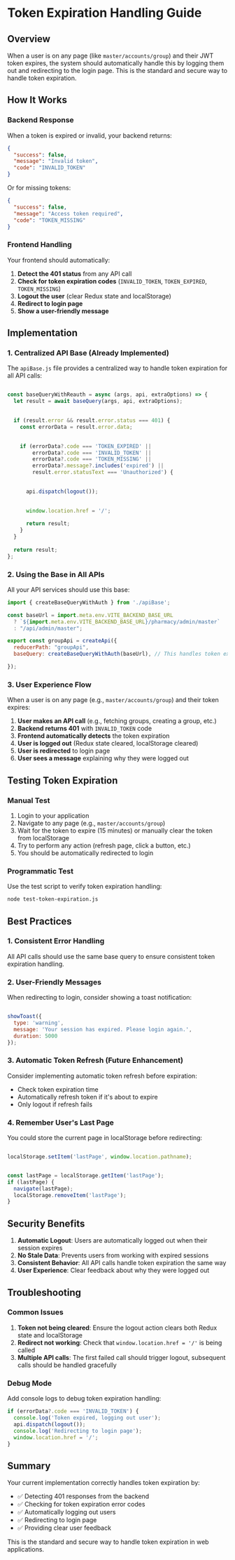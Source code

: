 # Token Expiration Handling Guide

## Overview

When a user is on any page (like `master/accounts/group`) and their JWT token expires, the system should automatically handle this by logging them out and redirecting to the login page. This is the standard and secure way to handle token expiration.

## How It Works

### Backend Response
When a token is expired or invalid, your backend returns:
```json
{
  "success": false,
  "message": "Invalid token",
  "code": "INVALID_TOKEN"
}
```

Or for missing tokens:
```json
{
  "success": false,
  "message": "Access token required",
  "code": "TOKEN_MISSING"
}
```

### Frontend Handling
Your frontend should automatically:
1. **Detect the 401 status** from any API call
2. **Check for token expiration codes** (`INVALID_TOKEN`, `TOKEN_EXPIRED`, `TOKEN_MISSING`)
3. **Logout the user** (clear Redux state and localStorage)
4. **Redirect to login page**
5. **Show a user-friendly message**

## Implementation

### 1. Centralized API Base (Already Implemented)

The `apiBase.js` file provides a centralized way to handle token expiration for all API calls:

```javascript

const baseQueryWithReauth = async (args, api, extraOptions) => {
  let result = await baseQuery(args, api, extraOptions);
  

  if (result.error && result.error.status === 401) {
    const errorData = result.error.data;
    

    if (errorData?.code === 'TOKEN_EXPIRED' || 
        errorData?.code === 'INVALID_TOKEN' ||
        errorData?.code === 'TOKEN_MISSING' ||
        errorData?.message?.includes('expired') ||
        result.error.statusText === 'Unauthorized') {
      

      api.dispatch(logout());
      

      window.location.href = '/';
      
      return result;
    }
  }
  
  return result;
};
```

### 2. Using the Base in All APIs

All your API services should use this base:

```javascript
import { createBaseQueryWithAuth } from './apiBase';

const baseUrl = import.meta.env.VITE_BACKEND_BASE_URL
  ? `${import.meta.env.VITE_BACKEND_BASE_URL}/pharmacy/admin/master`
  : "/api/admin/master";

export const groupApi = createApi({
  reducerPath: "groupApi",
  baseQuery: createBaseQueryWithAuth(baseUrl), // This handles token expiration

});
```

### 3. User Experience Flow

When a user is on any page (e.g., `master/accounts/group`) and their token expires:

1. **User makes an API call** (e.g., fetching groups, creating a group, etc.)
2. **Backend returns 401** with `INVALID_TOKEN` code
3. **Frontend automatically detects** the token expiration
4. **User is logged out** (Redux state cleared, localStorage cleared)
5. **User is redirected** to login page
6. **User sees a message** explaining why they were logged out

## Testing Token Expiration

### Manual Test
1. Login to your application
2. Navigate to any page (e.g., `master/accounts/group`)
3. Wait for the token to expire (15 minutes) or manually clear the token from localStorage
4. Try to perform any action (refresh page, click a button, etc.)
5. You should be automatically redirected to login

### Programmatic Test
Use the test script to verify token expiration handling:

```bash
node test-token-expiration.js
```

## Best Practices

### 1. Consistent Error Handling
All API calls should use the same base query to ensure consistent token expiration handling.

### 2. User-Friendly Messages
When redirecting to login, consider showing a toast notification:
```javascript

showToast({
  type: 'warning',
  message: 'Your session has expired. Please login again.',
  duration: 5000
});
```

### 3. Automatic Token Refresh (Future Enhancement)
Consider implementing automatic token refresh before expiration:
- Check token expiration time
- Automatically refresh token if it's about to expire
- Only logout if refresh fails

### 4. Remember User's Last Page
You could store the current page in localStorage before redirecting:
```javascript

localStorage.setItem('lastPage', window.location.pathname);


const lastPage = localStorage.getItem('lastPage');
if (lastPage) {
  navigate(lastPage);
  localStorage.removeItem('lastPage');
}
```

## Security Benefits

1. **Automatic Logout**: Users are automatically logged out when their session expires
2. **No Stale Data**: Prevents users from working with expired sessions
3. **Consistent Behavior**: All API calls handle token expiration the same way
4. **User Experience**: Clear feedback about why they were logged out

## Troubleshooting

### Common Issues

1. **Token not being cleared**: Ensure the logout action clears both Redux state and localStorage
2. **Redirect not working**: Check that `window.location.href = '/'` is being called
3. **Multiple API calls**: The first failed call should trigger logout, subsequent calls should be handled gracefully

### Debug Mode
Add console logs to debug token expiration handling:
```javascript
if (errorData?.code === 'INVALID_TOKEN') {
  console.log('Token expired, logging out user');
  api.dispatch(logout());
  console.log('Redirecting to login page');
  window.location.href = '/';
}
```

## Summary

Your current implementation correctly handles token expiration by:
- ✅ Detecting 401 responses from the backend
- ✅ Checking for token expiration error codes
- ✅ Automatically logging out users
- ✅ Redirecting to login page
- ✅ Providing clear user feedback

This is the standard and secure way to handle token expiration in web applications. 